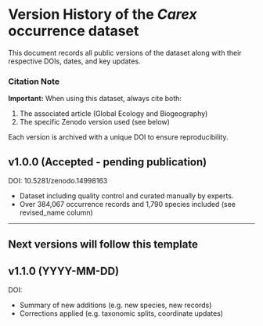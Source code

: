 # Version History of the *Carex* occurrence dataset
This document records all public versions of the dataset along with their respective DOIs, dates, and key updates.

### Citation Note
**Important:**  When using this dataset, always cite both:
1. The associated article (Global Ecology and Biogeography)
2. The specific Zenodo version used (see below)

Each version is archived with a unique DOI to ensure reproducibility.

## v1.0.0 (Accepted - pending publication)
DOI: 10.5281/zenodo.14998163  
- Dataset including quality control and curated manually by experts.
- Over 384,067 occurrence records and 1,790 species included (see revised_name column)

---

## Next versions will follow this template

## v1.1.0 (YYYY-MM-DD)
DOI:
- Summary of new additions (e.g. new species, new records)
- Corrections applied (e.g. taxonomic splits, coordinate updates)


